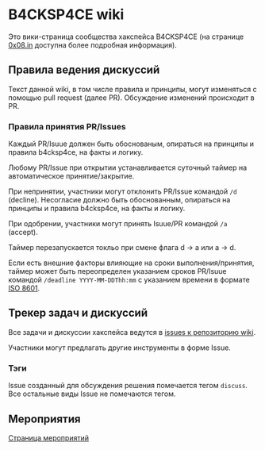 # B4CKSP4CE wiki

Это вики-страница сообщества хакспейса B4CKSP4CE (на странице [0x08.in](https://0x08.in) доступна более подробная информация).

## Правила ведения дискуссий

Текст данной wiki, в том числе правила и принципы, могут изменяться с помощью pull request (далее PR). Обсуждение изменений происходит в PR.

### Правила принятия PR/Issues

Каждый PR/Isuue должен быть обоснованым, опираться на принципы и правила b4cksp4ce, на факты и логику.

Любому PR/Issue при открытии устанавливается суточный таймер на автоматическое принятие/закрытие.

При непринятии, участники могут отклонить PR/Issue командой `/d` (decline). Несогласие должно быть обоснованным, опираться на принципы и правила b4cksp4ce, на факты и логику.

При одобрении, участники могут принять Isuue/PR командой `/a` (accept).

Таймер перезапускается токльо при смене флага d -> a или a -> d. 

Если есть внешние факторы влияющие на сроки выполнения/принятия, таймер может быть переопределен указанием сроков PR/Isuue командой `/deadline YYYY-MM-DDThh:mm` с указанием времени в формате [ISO 8601](https://wikipedia.org/wiki/ISO_8601).

## Трекер задач и дискуссий

Все задачи и дискуссии хакспейса ведутся в [issues к репозиторию wiki](https://github.com/b4ck5p4c3/wiki/issues).

Участники могут предлагать другие инструменты в форме Issue.

### Тэги
Issue созданный для обсуждения решения помечается тегом `discuss`. Все остальные виды Issue не помечаются тегом.

## Мероприятия

[Страница мероприятий](/events)
